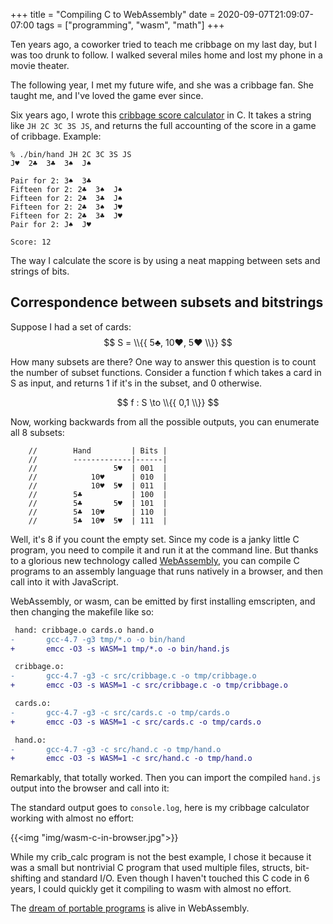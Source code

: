+++
title = "Compiling C to WebAssembly"
date = 2020-09-07T21:09:07-07:00
tags = ["programming", "wasm", "math"]
+++

Ten years ago, a coworker tried to teach me cribbage on my last day, but I was too drunk to follow. I walked several miles home and lost my phone in a movie theater.

The following year, I met my future wife, and she was a cribbage fan. She taught me, and I've loved the game ever since.

Six years ago, I wrote this [cribbage score calculator](https://github.com/tlehman/crib_calc) in C. It takes a string like `JH 2C 3C 3S JS`, and returns the full accounting of the score in a game of cribbage. Example:

```
% ./bin/hand JH 2C 3C 3S JS
J♥  2♣  3♣  3♠  J♠

Pair for 2: 3♠  3♣
Fifteen for 2: 2♣  3♠  J♠
Fifteen for 2: 2♣  3♣  J♠
Fifteen for 2: 2♣  3♠  J♥
Fifteen for 2: 2♣  3♣  J♥
Pair for 2: J♠  J♥

Score: 12
```

The way I calculate the score is by using a neat mapping between sets and strings of bits.

## Correspondence between subsets and bitstrings
Suppose I had a set of cards: 
$$ S = \\{{ 5♣, 10♥, 5♥ \\}} $$

How many subsets are there? One way to answer this question is to count the number of subset functions. Consider a function f which takes a card in S as input, and returns 1 if it's in the subset, and 0 otherwise.

$$ f : S \to \\{{ 0,1 \\}} $$

Now, working backwards from all the possible outputs, you can enumerate all 8 subsets:

```
    //        Hand         | Bits |
    //        -------------|------|
    //                 5♥  | 001  |
    //            10♥      | 010  |
    //            10♥  5♥  | 011  |
    //        5♣           | 100  |
    //        5♣       5♥  | 101  |
    //        5♣  10♥      | 110  |
    //        5♣  10♥  5♥  | 111  |
```

Well, it's 8 if you count the empty set. Since my code is a janky little C program, you need to compile it and run it at the command line. But thanks to a glorious new technology called [WebAssembly](https://developer.mozilla.org/en-US/docs/WebAssembly), you can compile C programs to an assembly language that runs natively in a browser, and then call into it with JavaScript.

WebAssembly, or wasm, can be emitted by first installing emscripten, and then changing the makefile like so:

``` diff
 hand: cribbage.o cards.o hand.o
-       gcc-4.7 -g3 tmp/*.o -o bin/hand
+       emcc -O3 -s WASM=1 tmp/*.o -o bin/hand.js

 cribbage.o:
-       gcc-4.7 -g3 -c src/cribbage.c -o tmp/cribbage.o
+       emcc -O3 -s WASM=1 -c src/cribbage.c -o tmp/cribbage.o

 cards.o:
-       gcc-4.7 -g3 -c src/cards.c -o tmp/cards.o
+       emcc -O3 -s WASM=1 -c src/cards.c -o tmp/cards.o

 hand.o:
-       gcc-4.7 -g3 -c src/hand.c -o tmp/hand.o
+       emcc -O3 -s WASM=1 -c src/hand.c -o tmp/hand.o
```

Remarkably, that totally worked. Then you can import the compiled `hand.js` output into the browser and call into it:

The standard output goes to `console.log`, here is my cribbage calculator working with almost no effort:

{{<img "img/wasm-c-in-browser.jpg">}}

While my crib_calc program is not the best example, I chose it because it was a small but nontrivial C program that used multiple files, structs, bit-shifting and standard I/O. Even though I haven't touched this C code in 6 years, I could quickly get it compiling to wasm with almost no effort.

The [dream of portable programs](/posts/dream-90s-wasm/) is alive in WebAssembly.
